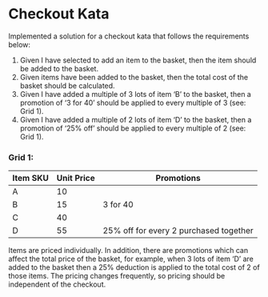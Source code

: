 # Checkout Kata

Implemented a solution for a checkout kata that follows the requirements below: 

1.	Given I have selected to add an item to the basket, then the item should be added to the basket. 
2.	Given items have been added to the basket, then the total cost of the basket should be calculated. 
3.	Given I have added a multiple of 3 lots of item ‘B’ to the basket, then a promotion of ‘3 for 40’ should be applied to every multiple of 3 (see: Grid 1). 
4.	Given I have added a multiple of 2 lots of item ‘D’ to the basket, then a promotion of ‘25% off’ should be applied to every multiple of 2 (see: Grid 1). 

### Grid 1:
| Item SKU  | Unit Price | Promotions                             |
| --------- | ---------- | -------------------------------------- |
| A         | 10         |                                        |
| B         | 15         | 3 for 40                               |
| C         | 40         |                                        |
| D         | 55         | 25% off for every 2 purchased together |

Items are priced individually. In addition, there are promotions which can affect the total price of the basket, for example, when 3 lots of item ‘D’ are added to the basket then a 25% deduction is applied to the total cost of 2 of those items. The pricing changes frequently, so pricing should be independent of the checkout. 

